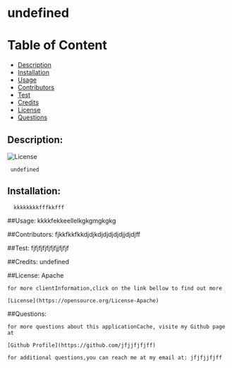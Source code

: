 

# undefined

# Table of Content

- [Description](#description)
- [Installation](#installation)
- [Usage](#usage)
- [Contributors](#contributors)
- [Test](#test)
- [Credits](#credits)
- [License](#license)
- [Questions](#questions)

## Description:
![License](https://img.shield.io/badge/License-Apache-blue.svg "License badge")

     undefined

## Installation:
      
      kkkkkkkkfffkkfff

##Usage:
      kkkkfekkeellelkgkgmgkgkg

 ##Contributors:
      fjkkfkkfkkdjdjkdjdjdjdjdjjdjdjff


##Test:
      fjfjfjfjfjfjfjjfjfjf

##Credits:
      undefined

##License:
      Apache

    for more clientInformation,click on the link bellow to find out more 

    [License](https://opensource.org/License-Apache)
      
      
 ##Questions:
 
    for more questions about this applicationCache, visite my Github page at 

    [Github Profile](https://github.com/jfjjfjfjff)

    for additional questions,you can reach me at my email at: jfjfjjfjff